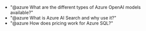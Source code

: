 - "@azure What are the different types of Azure OpenAI models available?"
- "@azure What is Azure AI Search and why use it?"
- "@azure How does pricing work for Azure SQL?"